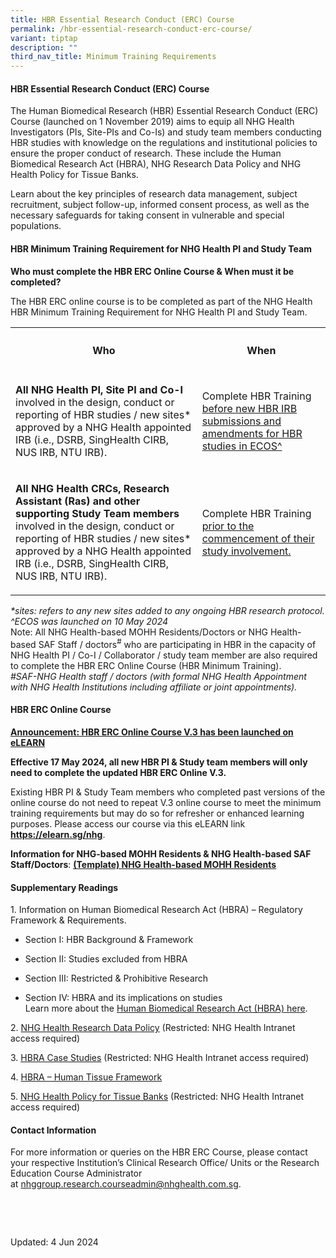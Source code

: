 ```yaml
---
title: HBR Essential Research Conduct (ERC) Course
permalink: /hbr-essential-research-conduct-erc-course/
variant: tiptap
description: ""
third_nav_title: Minimum Training Requirements
---
```

<h4><strong>HBR Essential Research Conduct (ERC) Course</strong></h4>
<p>The Human Biomedical Research (HBR) Essential Research Conduct (ERC) Course
(launched on 1 November 2019) aims to equip all NHG Health Investigators
(PIs, Site-PIs and Co-Is) and study team members conducting HBR studies
with knowledge on the regulations and institutional policies to ensure
the proper conduct of research. These include the Human Biomedical Research
Act (HBRA), NHG Research Data Policy and NHG Health Policy for Tissue Banks.</p>
<p>Learn about the key principles of research data management, subject recruitment,
subject follow-up, informed consent process, as well as the necessary safeguards
for taking consent in vulnerable and special populations.</p>
<p></p>
<h4><strong>HBR Minimum Training Requirement for NHG Health PI and Study Team</strong></h4>
<p></p>
<p><strong>Who must complete the HBR ERC Online Course &amp; When must it be completed?&nbsp;</strong>
</p>
<p>The HBR ERC online course is to be completed as part of the NHG Health
HBR Minimum Training Requirement for NHG Health PI and Study Team.</p>
<p></p>
<table style="minWidth: 50px">
<colgroup>
<col>
<col>
</colgroup>
<tbody>
<tr>
<th rowspan="1" colspan="1">
<h4>Who</h4>
</th>
<th rowspan="1" colspan="1">
<h4>When</h4>
</th>
</tr>
<tr>
<td rowspan="1" colspan="1">
<p><strong>All NHG Health PI, Site PI and Co-I</strong> involved in the design,
conduct or reporting of HBR studies / new sites* approved by a NHG Health
appointed IRB (i.e., DSRB, SingHealth CIRB, NUS IRB, NTU IRB).</p>
</td>
<td rowspan="1" colspan="1">
<p>Complete HBR Training <u>before new HBR IRB submissions and amendments for HBR studies in ECOS^</u>
</p>
</td>
</tr>
<tr>
<td rowspan="1" colspan="1">
<p><strong>All NHG Health CRCs, Research Assistant (Ras) and other supporting Study Team members</strong> involved
in the design, conduct or reporting of HBR studies / new sites* approved
by a NHG Health appointed IRB (i.e., DSRB, SingHealth CIRB, NUS IRB, NTU
IRB).</p>
</td>
<td rowspan="1" colspan="1">
<p>Complete HBR Training <u>prior to the commencement of their study involvement.</u>
</p>
</td>
</tr>
</tbody>
</table>
<p></p>
<p></p>
<p><em>*sites: refers to any new sites added to any ongoing HBR research protocol.</em>
<br><em>^ECOS was launched on 10 May 2024</em>
<br>Note: All NHG Health-based MOHH Residents/Doctors or NHG Health-based
SAF Staff / doctors<sup>#</sup> who are participating in HBR in the capacity
of NHG Health PI / Co-I / Collaborator / study team member are also required
to complete the HBR ERC Online Course (HBR Minimum Training).
<br><em>#SAF-NHG Health staff / doctors (with formal NHG Health Appointment with NHG Health Institutions including affiliate or joint appointments).</em>
</p>
<p></p>
<h4><strong>HBR ERC Online Course</strong></h4>
<p><strong><u>Announcement: HBR ERC Online Course V.3 has been launched on eLEARN</u>&nbsp;</strong>
</p>
<p><strong>Effective 17 May 2024, all new HBR PI &amp; Study team members will only need to complete the updated HBR ERC Online V.3.</strong>
</p>
<p>Existing HBR PI &amp;&nbsp;Study Team members who completed past versions
of the online course do not need to repeat V.3 online course to meet the
minimum training requirements but may do so for refresher or enhanced learning
purposes. Please access our course via this eLEARN link <strong><a href="https://elearn.sg/nhg" rel="noopener noreferrer nofollow" target="_blank"><u>https://elearn.sg/nhg</u></a></strong>.</p>
<p><strong>Information for NHG-based MOHH Residents &amp; NHG Health-based SAF Staff/Doctors</strong>:&nbsp;<strong><a href="/files/Minimum Training/nhg_based_mohh_template_access_request_to_hbr_erc_online_guide.pdf" rel="noopener noreferrer nofollow" target="_blank"><u>(Template) NHG Health-based MOHH Residents</u></a></strong>
</p>
<h4><strong>Supplementary Readings</strong></h4>
<p>1. Information on Human Biomedical Research Act (HBRA) – Regulatory Framework
&amp; Requirements.</p>
<ul data-tight="true" class="tight">
<li>
<p>Section I: HBR Background &amp; Framework</p>
</li>
<li>
<p>Section II: Studies excluded from HBRA</p>
</li>
<li>
<p>Section III: Restricted &amp; Prohibitive Research</p>
</li>
<li>
<p>Section IV: HBRA and its implications on studies
<br>Learn more about the <a href="/hbra/" rel="noopener nofollow" target="_blank">Human Biomedical Research Act (HBRA) here</a>.</p>
</li>
</ul>
<p></p>
<p>2. <a href="https://mynhg.nhg.com.sg/dept/RCU/_layouts/15/guestaccess.aspx?guestaccesstoken=XC9ggDdEPOhpEigbLRsiwZizHnKf%2bY4upemhGy1f42s%3d&amp;docid=2_1eb0c7282f05d4fb3a1be2c45ded95369&amp;rev=1" rel="noopener nofollow" target="_blank">NHG Health Research Data Policy</a> (Restricted:
NHG Health Intranet access required)</p>
<p>3. <a href="https://mynhg.nhg.com.sg/dept/rcu/Pages/default.aspx?RootFolder=%2Fdept%2FRCU%2FShared%20Library%2FResearch%20Institution%2FCase%20Studies&amp;FolderCTID=0x0120006458C236C56B394AB53516C7CD66C829&amp;View=%7B8FB03BD4%2DCDE4%2D456E%2DA78B%2D67D4FDD0F84E%7D" rel="noopener nofollow" target="_blank">HBRA Case Studies</a> (Restricted:
NHG Health Intranet access required)</p>
<p>4. <a href="/tissue-governance/" rel="noopener nofollow" target="_blank">HBRA – Human Tissue Framework</a>
</p>
<p>5. <a href="https://mynhg.nhg.com.sg/dept/RCU/_layouts/15/guestaccess.aspx?guestaccesstoken=TOWwLxxqKgiYSOah%2bHdecyAt2c%2fOiTIwyrGz3yVTTek%3d&amp;docid=2_1bb1f0d446b0c4ac8b6c75d1426a58b3e&amp;rev=1" rel="noopener nofollow" target="_blank">NHG Health Policy for Tissue Banks</a> (Restricted:
NHG Health Intranet access required)</p>
<p></p>
<h4><strong>Contact Information</strong></h4>
<p>For more information or queries on the HBR ERC Course, please contact
your respective Institution’s Clinical Research Office/ Units or the Research
Education Course Administrator at&nbsp;<a href="mailto:nhggroup.research.courseadmin@nhghealth.com.sg" rel="noopener noreferrer nofollow" target="_blank">nhggroup.research.courseadmin@nhghealth.com.sg</a>.</p>
<p>&nbsp;</p>
<p>&nbsp;</p>
<p>Updated: 4 Jun 2024&nbsp;</p>